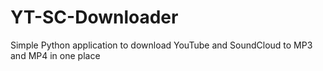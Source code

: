 # YT-SC-Downloader
Simple Python application to download YouTube and SoundCloud to MP3 and MP4 in one place
